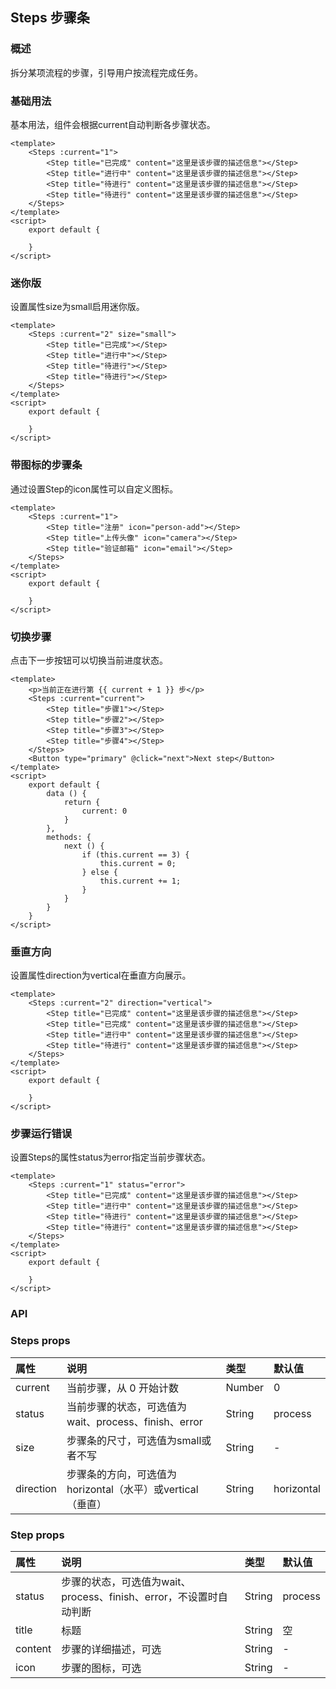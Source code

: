 ## Steps 步骤条

### 概述
拆分某项流程的步骤，引导用户按流程完成任务。
### 基础用法
基本用法，组件会根据current自动判断各步骤状态。

```
<template>
    <Steps :current="1">
        <Step title="已完成" content="这里是该步骤的描述信息"></Step>
        <Step title="进行中" content="这里是该步骤的描述信息"></Step>
        <Step title="待进行" content="这里是该步骤的描述信息"></Step>
        <Step title="待进行" content="这里是该步骤的描述信息"></Step>
    </Steps>
</template>
<script>
    export default {
        
    }
</script>

```

<!--divider-->

### 迷你版
设置属性size为small启用迷你版。

```
<template>
    <Steps :current="2" size="small">
        <Step title="已完成"></Step>
        <Step title="进行中"></Step>
        <Step title="待进行"></Step>
        <Step title="待进行"></Step>
    </Steps>
</template>
<script>
    export default {
        
    }
</script>

```


<!--divider-->
### 带图标的步骤条
通过设置Step的icon属性可以自定义图标。

```
<template>
    <Steps :current="1">
        <Step title="注册" icon="person-add"></Step>
        <Step title="上传头像" icon="camera"></Step>
        <Step title="验证邮箱" icon="email"></Step>
    </Steps>
</template>
<script>
    export default {
        
    }
</script>

```


<!--divider-->
### 切换步骤
点击下一步按钮可以切换当前进度状态。

```
<template>
    <p>当前正在进行第 {{ current + 1 }} 步</p>
    <Steps :current="current">
        <Step title="步骤1"></Step>
        <Step title="步骤2"></Step>
        <Step title="步骤3"></Step>
        <Step title="步骤4"></Step>
    </Steps>
    <Button type="primary" @click="next">Next step</Button>
</template>
<script>
    export default {
        data () {
            return {
                current: 0
            }
        },
        methods: {
            next () {
                if (this.current == 3) {
                    this.current = 0;
                } else {
                    this.current += 1;
                }
            }
        }
    }
</script>

```


<!--divider-->
### 垂直方向
设置属性direction为vertical在垂直方向展示。

```
<template>
    <Steps :current="2" direction="vertical">
        <Step title="已完成" content="这里是该步骤的描述信息"></Step>
        <Step title="已完成" content="这里是该步骤的描述信息"></Step>
        <Step title="进行中" content="这里是该步骤的描述信息"></Step>
        <Step title="待进行" content="这里是该步骤的描述信息"></Step>
    </Steps>
</template>
<script>
    export default {
        
    }
</script>

```


<!--divider-->
### 步骤运行错误
设置Steps的属性status为error指定当前步骤状态。

```
<template>
    <Steps :current="1" status="error">
        <Step title="已完成" content="这里是该步骤的描述信息"></Step>
        <Step title="进行中" content="这里是该步骤的描述信息"></Step>
        <Step title="待进行" content="这里是该步骤的描述信息"></Step>
        <Step title="待进行" content="这里是该步骤的描述信息"></Step>
    </Steps>
</template>
<script>
    export default {
        
    }
</script>

```


<!--divider-->

### API



### Steps props
<!--table-->
| 属性        | 说明                                     | 类型     | 默认值        |
| :-------- | :------------------------------------- | :----- | :--------- |
| current   | 当前步骤，从 0 开始计数                          | Number | 0          |
| status    | 当前步骤的状态，可选值为wait、process、finish、error  | String | process    |
| size      | 步骤条的尺寸，可选值为small或者不写                   | String | -          |
| direction | 步骤条的方向，可选值为horizontal（水平）或vertical（垂直） | String | horizontal |
<!--table-->
<!--divider-->



### Step props
<!--table-->
| 属性      | 说明                                       | 类型     | 默认值     |
| :------ | :--------------------------------------- | :----- | :------ |
| status  | 步骤的状态，可选值为wait、process、finish、error，不设置时自动判断 | String | process |
| title   | 标题                                       | String | 空       |
| content | 步骤的详细描述，可选                               | String | -       |
| icon    | 步骤的图标，可选                                 | String | -       |
<!--table-->
<!--divider-->
